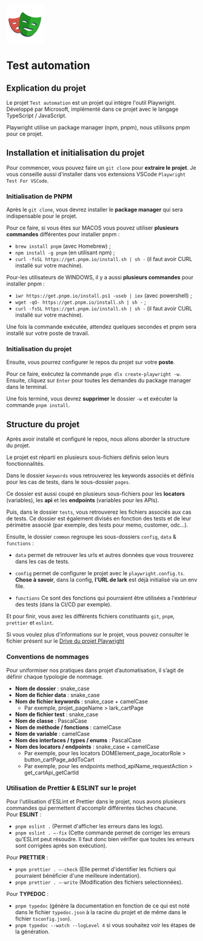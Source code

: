 <img src="https://raw.githubusercontent.com/github/explore/60cd2530141f67f07a947fa2d310c482e287e387/topics/playwright/playwright.png" width=100 height=100>

# Test automation

## Explication du projet

Le projet `Test automation` est un projet qui intègre l'outil Playwright.
Développé par Microsoft, implémenté dans ce projet avec le langage TypeScript / JavaScript.

Playwright utilise un package manager (npm, pnpm), nous utilisons pnpm pour ce projet.

## Installation et initialisation du projet

Pour commencer, vous pouvez faire un `git clone` pour __extraire le projet__.
Je vous conseille aussi d'installer dans vos extensions VSCode `Playwright Test For VSCode`.

### Initialisation de PNPM

Après le `git clone`, vous devrez installer le __package manager__ qui sera indispensable pour le projet.

Pour ce faire, si vous êtes sur MACOS vous pouvez utiliser __plusieurs commandes__ différentes pour installer pnpm :
- `brew install pnpm` (avec Homebrew) ;
- `npm install -g pnpm` (en utilisant npm) ;
- `curl -fsSL https://get.pnpm.io/install.sh | sh -` (il faut avoir CURL installé sur votre machine).

Pour-les utilisateurs de WINDOWS, il y a aussi __plusieurs commandes__ pour installer pnpm :
- `iwr https://get.pnpm.io/install.ps1 -useb | iex` (avec powershell) ;
- `wget -qO- https://get.pnpm.io/install.sh | sh -` ;
- `curl -fsSL https://get.pnpm.io/install.sh | sh -` (il faut avoir CURL installé sur votre machine).

Une fois la commande exécutée, attendez quelques secondes et pnpm sera installé sur votre poste de travail.

### Initialisation du projet

Ensuite, vous pourrez configurer le repos du projet sur votre __poste__.

Pour ce faire, exécutez la commande `pnpm dlx create-playwright -w`.
Ensuite, cliquez sur `Enter` pour toutes les demandes du package manager dans le terminal.

Une fois terminé, vous devrez __supprimer__ le dossier `-w` et exécuter la commande `pnpm install`.

## Structure du projet

Après avoir installé et configuré le repos, nous allons aborder la structure du projet.

Le projet est réparti en plusieurs sous-fichiers définis selon leurs fonctionnalités.

Dans le dossier `keywords` vous retrouverez les keywords associés et définis pour les cas de tests, dans le sous-dossier `pages`.

Ce dossier est aussi coupé en plusieurs sous-fichiers pour les __locators__ (variables), les __api__ et les __endpoints__ (variables pour les APIs).

Puis, dans le dossier `tests`, vous retrouverez les fichiers associés aux cas de tests.
Ce dossier est également divisés en fonction des tests et de leur périmètre associé (par exemple, des tests pour memo, customer, odc...).

Ensuite, le dossier `common` regroupe les sous-dossiers `config`, `data` & `functions` :

- `data` permet de retrouver les urls et autres données que vous trouverez dans les cas de tests.

- `config` permet de configurer le projet avec le `playwright.config.ts`. __Chose à savoir__, dans la config, __l'URL de lark__ est déjà initialisé via un env file.

- `functions` Ce sont des fonctions qui pourraient être utilisées a l'extérieur des tests (dans la CI/CD par exemple).

Et pour finir, vous avez les différents fichiers constituants `git`, `pnpm`, `prettier` et `eslint`.

Si vous voulez plus d'informations sur le projet, vous pouvez consulter le fichier présent sur le [Drive du projet Playwright](https://docs.google.com/document/d/1KfZkC9RzGDnjgH3Jsrd25LIHjFmnJr5J/edit#heading=h.gjdgxs)

### Conventions de nommages

Pour uniformiser nos pratiques dans projet d’automatisation, il s’agit de définir chaque typologie de nommage.

- __Nom de dossier__ : snake_case
- __Nom de fichier data__ : snake_case
- __Nom de fichier keywords__ : snake_case + camelCase
    - Par exemple, projet_pageName > lark_cartPage
- __Nom de fichier test__ : snake_case
- __Nom de classe__ : PascalCase
- __Nom de méthode / fonctions__ : camelCase
- __Nom de variable__ : camelCase
- __Nom des interfaces / types / enums__ : PascalCase
- __Nom des locators / endpoints__ : snake_case + camelCase
    - Par exemple, pour les locators DOMElement_page_locatorRole > button_cartPage_addToCart
    - Par exemple, pour les endpoints method_apiName_requestAction > get_cartApi_getCartId

### Utilisation de Prettier & ESLINT sur le projet
Pour l'utilisation d'ESLint et Prettier dans le projet, nous avons plusieurs commandes qui permettent d'accomplir différentes tâches chacune. <br>
Pour __ESLINT__ :
- `pnpm eslint .` (Permet d'afficher les erreurs dans les logs).
- `pnpm eslint . —-fix` (Cette commande permet de corriger les erreurs qu'ESLint peut résoudre. Il faut donc bien vérifier que toutes les erreurs sont corrigées après son exécution).

Pour __PRETTIER__ :
- `pnpm prettier . —-check` (Elle permet d'identifier les fichiers qui pourraient bénéficier d'une meilleure indentation).
- `pnpm prettier . —-write` (Modification des fichiers selectionnées).

Pour __TYPEDOC__ :
- `pnpm typedoc` (génère la documentation en fonction de ce qui est noté dans le fichier `typedoc.json` à la racine du projet et de même dans le fichier `tsconfig.json`).
- `pnpm typedoc --watch --logLevel 4` si vous souhaitez voir les étapes de la génération.
